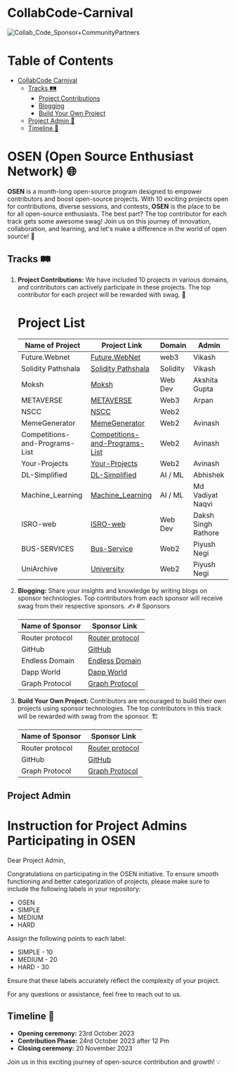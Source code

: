 # CollabCode-Carnival

![Collab_Code_Sponsor+CommunityPartners](https://github.com/OSE-NETWORK/CollabCode-Carnival/assets/85225156/57824f18-7231-4b9f-b298-da455aeb758c)

# Table of Contents

- [CollabCode Carnival](#osen-open-source-enthusiast-network-)
  - [Tracks 🛤️](#tracks-️)
    - [Project Contributions](#project-contributions)
    - [Blogging](#blogging)
    - [Build Your Own Project](#build-your-own-project)
  - [Project Admin 📆](#Project-Admin)
  - [Timeline 📆](#timeline-️)

# OSEN (Open Source Enthusiast Network) 🌐

**OSEN** is a month-long open-source program designed to empower contributors and boost open-source projects. With 10 exciting projects open for contributions, diverse sessions, and contests, **OSEN** is the place to be for all open-source enthusiasts. The best part? The top contributor for each track gets some awesome swag! Join us on this journey of innovation, collaboration, and learning, and let's make a difference in the world of open source! 🚀

## Tracks 🛤️

1. **Project Contributions:** We have included 10 projects in various domains, and contributors can actively participate in these projects. The top contributor for each project will be rewarded with swag. 🌟

   # Project List

   | Name of Project                | Project Link                                                                                      | Domain   | Admin            |
   | ------------------------------ | ------------------------------------------------------------------------------------------------- | -------- | ---------------- |
   | Future.Webnet                  | [Future.WebNet](https://github.com/Vikash-8090-Yadav/Future.WebNet)                               | web3     | Vikash           |
   | Solidity Pathshala             | [Solidity Pathshala](https://github.com/Vikash-8090-Yadav/Solidity-Pathshala)                     | Solidity | Vikash           |
   | Moksh                          | [Moksh](https://github.com/akshitagupta15june/Moksh)                                              | Web Dev  | Akshita Gupta    |
   | METAVERSE                      | [METAVERSE](https://github.com/apu52/METAVERSE)                                                   | Web3     | Arpan            |
   | NSCC                           | [NSCC](https://github.com/NSCC-BPIT/NSCC-BPIT-Website)                                            | Web2     |                  |
   | MemeGenerator                  | [MemeGenerator](https://github.com/avinash201199/MemeGenerator)                                   | Web2     | Avinash          |
   | Competitions-and-Programs-List | [Competitions-and-Programs-List](https://github.com/avinash201199/Competitions-and-Programs-List) | Web2     | Avinash          |
   | Your-Projects                  | [Your-Projects](https://github.com/avinash201199/Your-Projects)                                   | Web2     | Avinash          |
   | DL-Simplified                  | [DL-Simplified](https://github.com/abhisheks008/DL-Simplified)                                    | AI / ML  | Abhishek         |
   | Machine_Learning               | [Machine_Learning](https://github.com/mdvadiyatnaqvi/Machine_Learning)                            | AI / ML  | Md Vadiyat Naqvi |
   | ISRO-web                       | [ISRO-web](https://github.com/dakshsinghrathore/ISRO-web)                                        | Web Dev  |Daksh Singh Rathore |
   | BUS-SERVICES                   | [Bus-Service](https://github.com/PIYUSH1525/BUS-SERVICE)                                            | Web2     | Piyush Negi      |
   | UniArchive                     | [University](https://github.com/PIYUSH1525/WEBSITE-NOTES)                                           | Web2     | Piyush Negi      |

3. **Blogging:** Share your insights and knowledge by writing blogs on sponsor technologies. Top contributors from each sponsor will receive swag from their respective sponsors. ✍️ # Sponsors

   | Name of Sponsor | Sponsor Link                                               |
   | --------------- | ---------------------------------------------------------- |
   | Router protocol | [Router protocol](https://devnet-docs.routerprotocol.com/) |
   | GitHub          | [GitHub](https://github.com)                               |
   | Endless Domain  | [Endless Domain](https://endlessdomains.io/)               |
   | Dapp World      | [Dapp World](https://dapp-world.com/)                      |
   | Graph Protocol  | [Graph Protocol](https://thegraph.com/)                    |

4. **Build Your Own Project:** Contributors are encouraged to build their own projects using sponsor technologies. The top contributors in this track will be rewarded with swag from the sponsor. 🏗️

   | Name of Sponsor | Sponsor Link                                               |
   | --------------- | ---------------------------------------------------------- |
   | Router protocol | [Router protocol](https://devnet-docs.routerprotocol.com/) |
   | GitHub          | [GitHub](https://github.com)                               |
   | Graph Protocol  | [Graph Protocol](https://thegraph.com/)                    |

## Project Admin

# Instruction for Project Admins Participating in OSEN

Dear Project Admin,

Congratulations on participating in the OSEN initiative. To ensure smooth functioning and better categorization of projects, please make sure to include the following labels in your repository:

- OSEN
- SIMPLE
- MEDIUM
- HARD

Assign the following points to each label:

- SIMPLE - 10
- MEDIUM - 20
- HARD - 30

Ensure that these labels accurately reflect the complexity of your project.

For any questions or assistance, feel free to reach out to us.

## Timeline 📆

- **Opening ceremony:** 23rd October 2023
- **Contribution Phase:** 24rd October 2023 after 12 Pm
- **Closing ceremony:** 20 November 2023

Join us in this exciting journey of open-source contribution and growth! 💡
